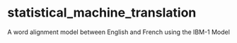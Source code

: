 # statistical_machine_translation
A word alignment model between English and French using the IBM-1 Model
